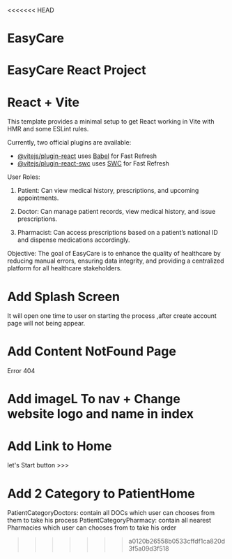 <<<<<<< HEAD
# EasyCare
EasyCare React Project
=======
# React + Vite

This template provides a minimal setup to get React working in Vite with HMR and some ESLint rules.

Currently, two official plugins are available:

- [@vitejs/plugin-react](https://github.com/vitejs/vite-plugin-react/blob/main/packages/plugin-react/README.md) uses [Babel](https://babeljs.io/) for Fast Refresh
- [@vitejs/plugin-react-swc](https://github.com/vitejs/vite-plugin-react-swc) uses [SWC](https://swc.rs/) for Fast Refresh

User Roles:

1. Patient: Can view medical history, prescriptions, and upcoming appointments.

2. Doctor: Can manage patient records, view medical history, and issue prescriptions.

3. Pharmacist: Can access prescriptions based on a patient’s national ID and dispense medications accordingly.

Objective: The goal of EasyCare is to enhance the quality of healthcare by reducing manual errors, ensuring data integrity, and providing a centralized platform for all healthcare stakeholders.

# Add Splash Screen

It will open one time to user on starting the process ,after create account page will not being appear.

# Add Content NotFound Page

Error 404

# Add imageL To nav + Change website logo and name in index

# Add Link to Home

let's Start button >>>

# Add 2 Category to PatientHome

PatientCategoryDoctors: contain all DOCs which user can chooses from them to take his process
PatientCategoryPharmacy: contain all nearest Pharmacies which user can chooses from to take his order
>>>>>>> a0120b26558b0533cffdf1ca820d3f5a09d3f518
